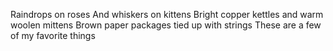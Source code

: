 Raindrops on roses
And whiskers on kittens
Bright copper kettles and warm woolen mittens
Brown paper packages tied up with strings
These are a few of my favorite things
